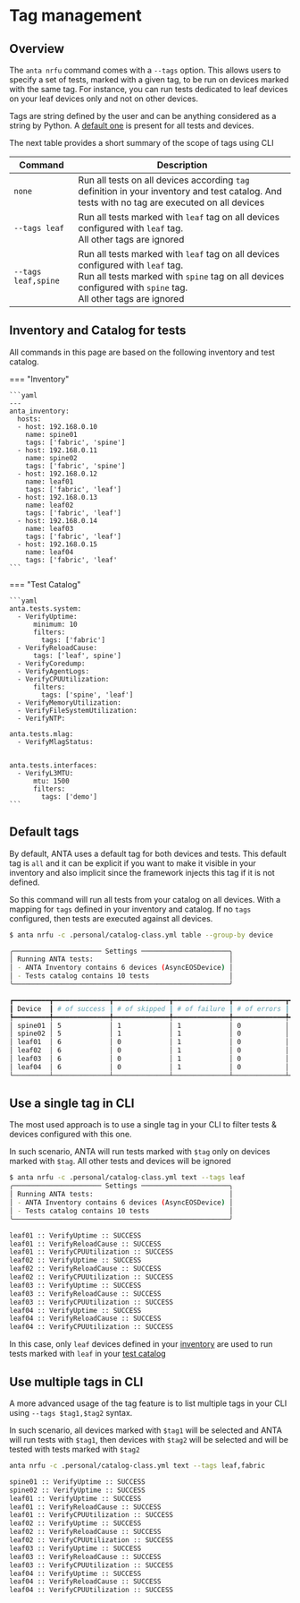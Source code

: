 <!--
  ~ Copyright (c) 2023 Arista Networks, Inc.
  ~ Use of this source code is governed by the Apache License 2.0
  ~ that can be found in the LICENSE file.
  -->

# Tag management

## Overview

The `anta nrfu` command comes with a `--tags` option. This allows users to specify a set of tests, marked with a given tag, to be run on devices marked with the same tag. For instance, you can run tests dedicated to leaf devices on your leaf devices only and not on other devices.

Tags are string defined by the user and can be anything considered as a string by Python. A [default one](#default-tags) is present for all tests and devices.

The next table provides a short summary of the scope of tags using CLI

| Command | Description |
| ------- | ----------- |
| `none` | Run all tests on all devices according `tag` definition in your inventory and test catalog. And tests with no tag are executed on all devices|
| `--tags leaf` | Run all tests marked with `leaf` tag on all devices configured with `leaf` tag.<br/> All other tags are ignored |
| `--tags leaf,spine` | Run all tests marked with `leaf` tag on all devices configured with `leaf` tag.<br/>Run all tests marked with `spine` tag on all devices configured with `spine` tag.<br/> All other tags are ignored |

## Inventory and Catalog for tests

All commands in this page are based on the following inventory and test catalog.

=== "Inventory"

    ```yaml
    ---
    anta_inventory:
      hosts:
      - host: 192.168.0.10
        name: spine01
        tags: ['fabric', 'spine']
      - host: 192.168.0.11
        name: spine02
        tags: ['fabric', 'spine']
      - host: 192.168.0.12
        name: leaf01
        tags: ['fabric', 'leaf']
      - host: 192.168.0.13
        name: leaf02
        tags: ['fabric', 'leaf']
      - host: 192.168.0.14
        name: leaf03
        tags: ['fabric', 'leaf']
      - host: 192.168.0.15
        name: leaf04
        tags: ['fabric', 'leaf'
    ```

=== "Test Catalog"

    ```yaml
    anta.tests.system:
      - VerifyUptime:
          minimum: 10
          filters:
            tags: ['fabric']
      - VerifyReloadCause:
          tags: ['leaf', spine']
      - VerifyCoredump:
      - VerifyAgentLogs:
      - VerifyCPUUtilization:
          filters:
            tags: ['spine', 'leaf']
      - VerifyMemoryUtilization:
      - VerifyFileSystemUtilization:
      - VerifyNTP:

    anta.tests.mlag:
      - VerifyMlagStatus:


    anta.tests.interfaces:
      - VerifyL3MTU:
          mtu: 1500
          filters:
            tags: ['demo']
    ```

## Default tags

By default, ANTA uses a default tag for both devices and tests. This default tag is `all` and it can be explicit if you want to make it visible in your inventory and also implicit since the framework injects this tag if it is not defined.

So this command will run all tests from your catalog on all devices. With a mapping for `tags` defined in your inventory and catalog. If no `tags` configured, then tests are executed against all devices.

```bash
$ anta nrfu -c .personal/catalog-class.yml table --group-by device

╭────────────────────── Settings ──────────────────────╮
│ Running ANTA tests:                                  │
│ - ANTA Inventory contains 6 devices (AsyncEOSDevice) │
│ - Tests catalog contains 10 tests                    │
╰──────────────────────────────────────────────────────╯

┏━━━━━━━━━┳━━━━━━━━━━━━━━┳━━━━━━━━━━━━━━┳━━━━━━━━━━━━━━┳━━━━━━━━━━━━━┳━━━━━━━━━━━━━━━━━━━━━━━━━━━━━━━━━━━━┓
┃ Device  ┃ # of success ┃ # of skipped ┃ # of failure ┃ # of errors ┃ List of failed or error test cases ┃
┡━━━━━━━━━╇━━━━━━━━━━━━━━╇━━━━━━━━━━━━━━╇━━━━━━━━━━━━━━╇━━━━━━━━━━━━━╇━━━━━━━━━━━━━━━━━━━━━━━━━━━━━━━━━━━━┩
│ spine01 │ 5            │ 1            │ 1            │ 0           │ ['VerifyCPUUtilization']           │
│ spine02 │ 5            │ 1            │ 1            │ 0           │ ['VerifyCPUUtilization']           │
│ leaf01  │ 6            │ 0            │ 1            │ 0           │ ['VerifyCPUUtilization']           │
│ leaf02  │ 6            │ 0            │ 1            │ 0           │ ['VerifyCPUUtilization']           │
│ leaf03  │ 6            │ 0            │ 1            │ 0           │ ['VerifyCPUUtilization']           │
│ leaf04  │ 6            │ 0            │ 1            │ 0           │ ['VerifyCPUUtilization']           │
└─────────┴──────────────┴──────────────┴──────────────┴─────────────┴────────────────────────────────────┘
```

## Use a single tag in CLI

The most used approach is to use a single tag in your CLI to filter tests & devices configured with this one.

In such scenario, ANTA will run tests marked with `$tag` only on devices marked with `$tag`. All other tests and devices will be ignored

```bash
$ anta nrfu -c .personal/catalog-class.yml text --tags leaf
╭────────────────────── Settings ──────────────────────╮
│ Running ANTA tests:                                  │
│ - ANTA Inventory contains 6 devices (AsyncEOSDevice) │
│ - Tests catalog contains 10 tests                    │
╰──────────────────────────────────────────────────────╯

leaf01 :: VerifyUptime :: SUCCESS
leaf01 :: VerifyReloadCause :: SUCCESS
leaf01 :: VerifyCPUUtilization :: SUCCESS
leaf02 :: VerifyUptime :: SUCCESS
leaf02 :: VerifyReloadCause :: SUCCESS
leaf02 :: VerifyCPUUtilization :: SUCCESS
leaf03 :: VerifyUptime :: SUCCESS
leaf03 :: VerifyReloadCause :: SUCCESS
leaf03 :: VerifyCPUUtilization :: SUCCESS
leaf04 :: VerifyUptime :: SUCCESS
leaf04 :: VerifyReloadCause :: SUCCESS
leaf04 :: VerifyCPUUtilization :: SUCCESS
```

In this case, only `leaf` devices defined in your [inventory](#inventory-and-catalog-for-tests) are used to run tests marked with `leaf` in your [test catalog](#inventory-and-catalog-for-tests)

## Use multiple tags in CLI

A more advanced usage of the tag feature is to list multiple tags in your CLI using `--tags $tag1,$tag2` syntax.

In such scenario, all devices marked with `$tag1` will be selected and ANTA will run tests with `$tag1`, then devices with `$tag2` will be selected and will be tested with tests marked with `$tag2`

```bash
anta nrfu -c .personal/catalog-class.yml text --tags leaf,fabric

spine01 :: VerifyUptime :: SUCCESS
spine02 :: VerifyUptime :: SUCCESS
leaf01 :: VerifyUptime :: SUCCESS
leaf01 :: VerifyReloadCause :: SUCCESS
leaf01 :: VerifyCPUUtilization :: SUCCESS
leaf02 :: VerifyUptime :: SUCCESS
leaf02 :: VerifyReloadCause :: SUCCESS
leaf02 :: VerifyCPUUtilization :: SUCCESS
leaf03 :: VerifyUptime :: SUCCESS
leaf03 :: VerifyReloadCause :: SUCCESS
leaf03 :: VerifyCPUUtilization :: SUCCESS
leaf04 :: VerifyUptime :: SUCCESS
leaf04 :: VerifyReloadCause :: SUCCESS
leaf04 :: VerifyCPUUtilization :: SUCCESS
```
